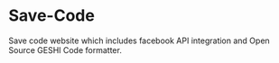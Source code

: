 # Save-Code
Save code website which includes facebook API integration and Open Source GESHI Code formatter.

